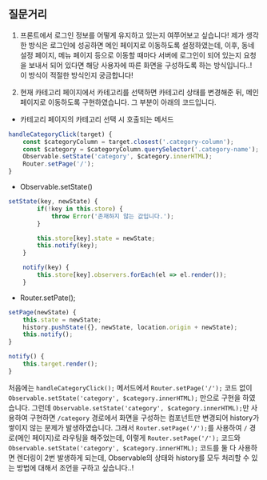 ## 질문거리
1. 프론트에서 로그인 정보를 어떻게 유지하고 있는지 여쭈어보고 싶습니다! 제가 생각한 방식은 로그인에 성공하면 
메인 페이지로 이동하도록 설정하였는데, 이후, 동네 설정 페이지, 메뉴 페이지 등으로 이동할 때마다 서버에 로그인이 되어 있는지
요청을 보내서 되어 있다면 해당 사용자에 따른 화면을 구성하도록 하는 방식입니다..! 이 방식이 적절한 방식인지 궁금합니다!

2. 현재 카테고리 페이지에서 카테고리를 선택하면 카테고리 상태를 변경해준 뒤, 메인 페이지로 이동하도록 구현하였습니다. 그 부분이 아래의 코드입니다.
- 카테고리 페이지의 카테고리 선택 시 호출되는 메서드
```javascript
handleCategoryClick(target) {
    const $categoryColumn = target.closest('.category-column');
    const $category = $categoryColumn.querySelector('.category-name');
    Observable.setState('category', $category.innerHTML);
    Router.setPage('/');
}
```

- Observable.setState()
```javascript
setState(key, newState) {
        if(!key in this.store) {
            throw Error('존재하지 않는 값입니다.');
        }

        this.store[key].state = newState;
        this.notify(key);
    }

    notify(key) {
        this.store[key].observers.forEach(el => el.render());
    }
```

- Router.setPate();
```javascript
setPage(newState) {
    this.state = newState;
    history.pushState({}, newState, location.origin + newState);
    this.notify();
}

notify() {
    this.target.render();
}
```

처음에는 `handleCategoryClick();` 메서드에서 `Router.setPage('/');` 코드 없이 `Observable.setState('category', $category.innerHTML);` 만으로 구현을 하였습니다. 그런데 `Observable.setState('category', $category.innerHTML);`만 사용하여 구현하면 `/category` 경로에서 화면을 구성하는 컴포넌트만 변경되어 history가 쌓이지 않는 문제가 발생하였습니다. 그래서 `Router.setPage('/');`를 사용하여 `/` 경로(메인 페이지)로 라우팅을 해주었는데, 이렇게 `Router.setPage('/');` 코드와 `Observable.setState('category', $category.innerHTML);` 코드를 둘 다 사용하면 렌더링이 2번 발생하게 되는데, Observable의 상태와 history를 모두 처리할 수 있는 방법에 대해서 조언을 구하고 싶습니다..!

